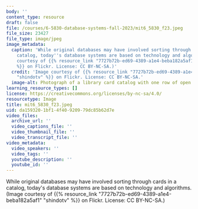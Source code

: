 ```yaml
---
body: ''
content_type: resource
draft: false
file: /courses/6-5830-database-systems-fall-2023/mit6_5830_f23.jpeg
file_size: 23427
file_type: image/jpeg
image_metadata:
  caption: 'While original databases may have involved sorting through cards in a
    catalog, today''s database systems are based on technology and algorithms. (Image
    courtesy of {{% resource_link "7727b72b-ed69-4389-a1e4-beba182a5af1" "shindotv"
    %}} on Flickr. License: CC BY-NC-SA.)'
  credit: 'Image courtesy of {{% resource_link "7727b72b-ed69-4389-a1e4-beba182a5af1"
    "shindotv" %}} on Flickr. License: CC BY-NC-SA.'
  image-alt: Photograph of a library card catalog with one row of open drawers.
learning_resource_types: []
license: https://creativecommons.org/licenses/by-nc-sa/4.0/
resourcetype: Image
title: mit6_5830_f23.jpeg
uid: da159320-1bf1-4f40-9209-79dc85b62d7e
video_files:
  archive_url: ''
  video_captions_file: ''
  video_thumbnail_file: ''
  video_transcript_file: ''
video_metadata:
  video_speakers: ''
  video_tags: ''
  youtube_description: ''
  youtube_id: ''
---
```

While original databases may have involved sorting through cards in a catalog, today's database systems are based on technology and algorithms. (Image courtesy of {{% resource_link "7727b72b-ed69-4389-a1e4-beba182a5af1" "shindotv" %}} on Flickr. License: CC BY-NC-SA.)